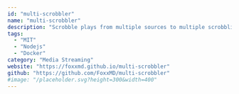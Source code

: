 ```yaml
---
id: "multi-scrobbler"
name: "multi-scrobbler"
description: "Scrobble plays from multiple sources to multiple scrobbling services."
tags:
  - "MIT"
  - "Nodejs"
  - "Docker"
category: "Media Streaming"
website: "https://foxxmd.github.io/multi-scrobbler"
github: "https://github.com/FoxxMD/multi-scrobbler"
#image: "/placeholder.svg?height=300&width=400"
---
```


